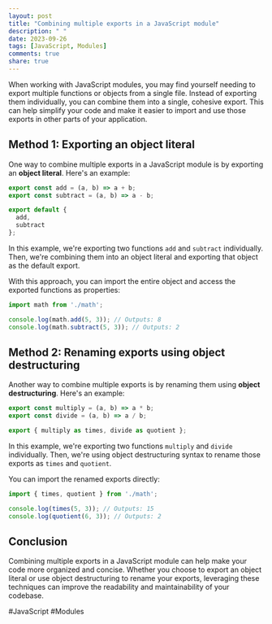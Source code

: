 ```yaml
---
layout: post
title: "Combining multiple exports in a JavaScript module"
description: " "
date: 2023-09-26
tags: [JavaScript, Modules]
comments: true
share: true
---
```


When working with JavaScript modules, you may find yourself needing to export multiple functions or objects from a single file. Instead of exporting them individually, you can combine them into a single, cohesive export. This can help simplify your code and make it easier to import and use those exports in other parts of your application.

## Method 1: Exporting an object literal

One way to combine multiple exports in a JavaScript module is by exporting an **object literal**. Here's an example:

```javascript
export const add = (a, b) => a + b;
export const subtract = (a, b) => a - b;

export default {
  add,
  subtract
};
```

In this example, we're exporting two functions `add` and `subtract` individually. Then, we're combining them into an object literal and exporting that object as the default export. 

With this approach, you can import the entire object and access the exported functions as properties:

```javascript
import math from './math';

console.log(math.add(5, 3)); // Outputs: 8
console.log(math.subtract(5, 3)); // Outputs: 2
```

## Method 2: Renaming exports using object destructuring

Another way to combine multiple exports is by renaming them using **object destructuring**. Here's an example:

```javascript
export const multiply = (a, b) => a * b;
export const divide = (a, b) => a / b;

export { multiply as times, divide as quotient };
```

In this example, we're exporting two functions `multiply` and `divide` individually. Then, we're using object destructuring syntax to rename those exports as `times` and `quotient`.

You can import the renamed exports directly:

```javascript
import { times, quotient } from './math';

console.log(times(5, 3)); // Outputs: 15
console.log(quotient(6, 3)); // Outputs: 2
```

## Conclusion

Combining multiple exports in a JavaScript module can help make your code more organized and concise. Whether you choose to export an object literal or use object destructuring to rename your exports, leveraging these techniques can improve the readability and maintainability of your codebase.

#JavaScript #Modules